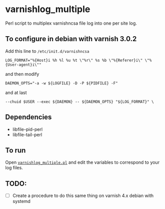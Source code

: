 # varnishlog_multiple
Perl script to multiplex varnishncsa file log into one per site log.

## To configure in debian with varnish 3.0.2
Add this line to `/etc/init.d/varnishncsa`
```
LOG_FORMAT="%{Host}i %h %l %u %t \"%r\" %s %b \"%{Referer}i\" \"%{User-agent}i\""
```
and then modify 
```
DAEMON_OPTS="-a -w ${LOGFILE} -D -P ${PIDFILE} -F"
```
and at last
```
--chuid $USER --exec ${DAEMON} -- ${DAEMON_OPTS} "${LOG_FORMAT}" \
```

## Dependencies

- libfile-pid-perl
- libfile-tail-perl

## To run

Open [`varnishlog_multiple.pl`](../blob/master/varnishlog_multiple.pl) and edit the variables to correspond to your log files.

## TODO:
- [ ] Create a procedure to do this same thing on varnish 4.x debian with systemd

